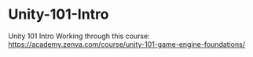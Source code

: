 # Unity-101-Intro
 Unity 101 Intro
 Working through this course:
https://academy.zenva.com/course/unity-101-game-engine-foundations/

